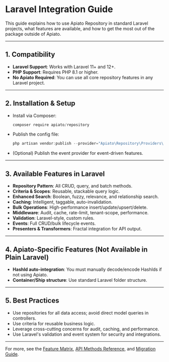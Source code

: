 # Laravel Integration Guide

This guide explains how to use Apiato Repository in standard Laravel projects, what features are available, and how to get the most out of the package outside of Apiato.

---

## 1. Compatibility

- **Laravel Support**: Works with Laravel 11+ and 12+.
- **PHP Support**: Requires PHP 8.1 or higher.
- **No Apiato Required**: You can use all core repository features in any Laravel project.

---

## 2. Installation & Setup

- Install via Composer:
  ```powershell
  composer require apiato/repository
  ```
- Publish the config file:
  ```powershell
  php artisan vendor:publish --provider="Apiato\Repository\Providers\RepositoryServiceProvider" --tag=config
  ```
- (Optional) Publish the event provider for event-driven features.

---

## 3. Available Features in Laravel

- **Repository Pattern**: All CRUD, query, and batch methods.
- **Criteria & Scopes**: Reusable, stackable query logic.
- **Enhanced Search**: Boolean, fuzzy, relevance, and relationship search.
- **Caching**: Intelligent, taggable, auto-invalidation.
- **Bulk Operations**: High-performance insert/update/upsert/delete.
- **Middleware**: Audit, cache, rate-limit, tenant-scope, performance.
- **Validation**: Laravel-style, custom rules.
- **Events**: Full CRUD/bulk lifecycle events.
- **Presenters & Transformers**: Fractal integration for API output.

---

## 4. Apiato-Specific Features (Not Available in Plain Laravel)

- **HashId auto-integration**: You must manually decode/encode HashIds if not using Apiato.
- **Container/Ship structure**: Use standard Laravel folder structure.

---

## 5. Best Practices

- Use repositories for all data access; avoid direct model queries in controllers.
- Use criteria for reusable business logic.
- Leverage cross-cutting concerns for audit, caching, and performance.
- Use Laravel's validation and event system for security and integrations.

---

For more, see the [Feature Matrix](feature-matrix.md), [API Methods Reference](reference/api-methods.md), and [Migration Guide](getting-started/migration-from-l5.md).
